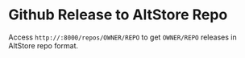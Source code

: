 # Github Release to AltStore Repo

Access `http://:8000/repos/OWNER/REPO` to get `OWNER/REPO` releases in AltStore repo format.
